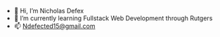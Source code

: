 - 👋 Hi, I’m Nicholas Defex
- 🌱 I’m currently learning Fullstack Web Development through Rutgers
- 📫 Ndefected15@gmail.com

<!---
Ndefected15/Ndefected15 is a ✨ special ✨ repository because its `README.md` (this file) appears on your GitHub profile.
You can click the Preview link to take a look at your changes.
--->
